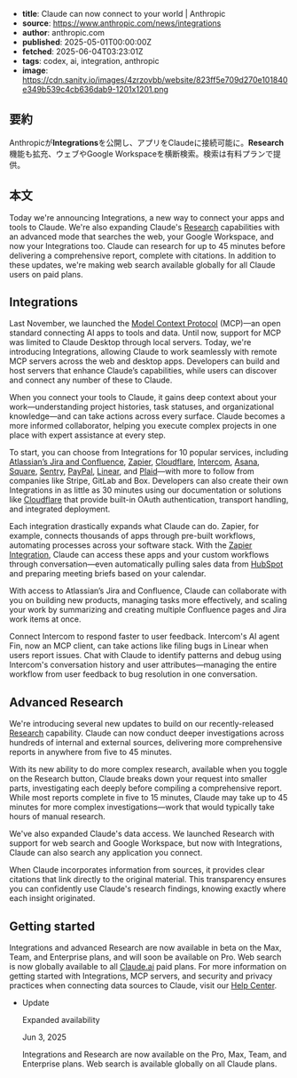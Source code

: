 <!-- metadata -->

- **title**: Claude can now connect to your world | Anthropic
- **source**: https://www.anthropic.com/news/integrations
- **author**: anthropic.com
- **published**: 2025-05-01T00:00:00Z
- **fetched**: 2025-06-04T03:23:01Z
- **tags**: codex, ai, integration, anthropic
- **image**: https://cdn.sanity.io/images/4zrzovbb/website/823ff5e709d270e101840e349b539c4cb636dab9-1201x1201.png

## 要約

Anthropicが**Integrations**を公開し、アプリをClaudeに接続可能に。**Research**機能も拡充、ウェブやGoogle Workspaceを横断検索。検索は有料プランで提供。

## 本文

Today we're announcing Integrations, a new way to connect your apps and tools to Claude. We're also expanding Claude's [Research](https://www.anthropic.com/news/research) capabilities with an advanced mode that searches the web, your Google Workspace, and now your Integrations too. Claude can research for up to 45 minutes before delivering a comprehensive report, complete with citations. In addition to these updates, we're making web search available globally for all Claude users on paid plans.

## Integrations

Last November, we launched the [Model Context Protocol](https://www.anthropic.com/news/model-context-protocol) (MCP)—an open standard connecting AI apps to tools and data. Until now, support for MCP was limited to Claude Desktop through local servers. Today, we're introducing Integrations, allowing Claude to work seamlessly with remote MCP servers across the web and desktop apps. Developers can build and host servers that enhance Claude’s capabilities, while users can discover and connect any number of these to Claude.

When you connect your tools to Claude, it gains deep context about your work—understanding project histories, task statuses, and organizational knowledge—and can take actions across every surface. Claude becomes a more informed collaborator, helping you execute complex projects in one place with expert assistance at every step.

To start, you can choose from Integrations for 10 popular services, including [Atlassian’s Jira and Confluence](https://www.atlassian.com/platform/remote-mcp-server), [Zapier](https://zapier.com/mcp), [Cloudflare](https://github.com/cloudflare/mcp-server-cloudflare/tree/main), [Intercom](https://www.intercom.com/blog/introducing-model-context-protocol-fin), [Asana](https://developers.asana.com/docs/using-asanas-model-control-protocol-mcp-server), [Square](https://developer.squareup.com/docs/mcp), [Sentry](https://docs.sentry.io/product/sentry-mcp/), [PayPal](https://www.paypal.ai/), [Linear](https://linear.app/changelog/2025-05-01-mcp), and [Plaid](https://api.dashboard.plaid.com/mcp/sse)—with more to follow from companies like Stripe, GitLab and Box. Developers can also create their own Integrations in as little as 30 minutes using our documentation or solutions like [Cloudflare](https://blog.cloudflare.com/remote-model-context-protocol-servers-mcp/) that provide built-in OAuth authentication, transport handling, and integrated deployment.

Each integration drastically expands what Claude can do. Zapier, for example, connects thousands of apps through pre-built workflows, automating processes across your software stack. With the [Zapier Integration](https://zapier.com/mcp), Claude can access these apps and your custom workflows through conversation—even automatically pulling sales data from [HubSpot](https://developers.hubspot.com/mcp) and preparing meeting briefs based on your calendar.

With access to Atlassian’s Jira and Confluence, Claude can collaborate with you on building new products, managing tasks more effectively, and scaling your work by summarizing and creating multiple Confluence pages and Jira work items at once.

Connect Intercom to respond faster to user feedback. Intercom's AI agent Fin, now an MCP client, can take actions like filing bugs in Linear when users report issues. Chat with Claude to identify patterns and debug using Intercom's conversation history and user attributes—managing the entire workflow from user feedback to bug resolution in one conversation.

## Advanced Research

We're introducing several new updates to build on our recently-released [Research](https://www.anthropic.com/news/research) capability. Claude can now conduct deeper investigations across hundreds of internal and external sources, delivering more comprehensive reports in anywhere from five to 45 minutes.

With its new ability to do more complex research, available when you toggle on the Research button, Claude breaks down your request into smaller parts, investigating each deeply before compiling a comprehensive report. While most reports complete in five to 15 minutes, Claude may take up to 45 minutes for more complex investigations—work that would typically take hours of manual research.

We've also expanded Claude's data access. We launched Research with support for web search and Google Workspace, but now with Integrations, Claude can also search any application you connect.

When Claude incorporates information from sources, it provides clear citations that link directly to the original material. This transparency ensures you can confidently use Claude's research findings, knowing exactly where each insight originated.

## Getting started

Integrations and advanced Research are now available in beta on the Max, Team, and Enterprise plans, and will soon be available on Pro. Web search is now globally available to all [Claude.ai](http://claude.ai) paid plans. For more information on getting started with Integrations, MCP servers, and security and privacy practices when connecting data sources to Claude, visit our [Help Center](https://support.anthropic.com/en/articles/11175166-about-integrations-using-remote-mcp).

- Update

  Expanded availability

  Jun 3, 2025

  Integrations and Research are now available on the Pro, Max, Team, and Enterprise plans.
  Web search is available globally on all Claude plans.
